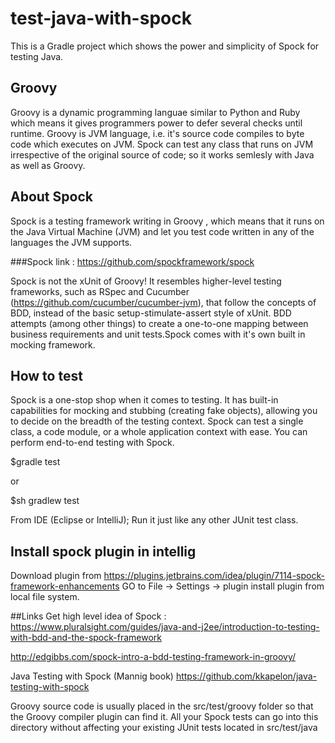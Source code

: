 # test-java-with-spock
This is a Gradle project which shows the power and simplicity of Spock for testing Java.

## Groovy
Groovy is a dynamic programming languae similar to Python and Ruby which means it gives programmers power to defer several checks until runtime. Groovy is JVM language, i.e. it's source code compiles to byte code which executes on JVM.
Spock can test any class that runs on JVM irrespective of the original source of code; so it works semlesly with Java as well as Groovy.


## About Spock
Spock is a testing framework writing in Groovy , which means that it runs on the Java Virtual Machine (JVM) and let you test code written in any of the languages the JVM supports.

###Spock link : https://github.com/spockframework/spock

Spock is not the xUnit of Groovy! It resembles higher-level testing frameworks,
such as RSpec and Cucumber (https://github.com/cucumber/cucumber-jvm), that
follow the concepts of BDD, instead of the basic setup-stimulate-assert style of xUnit.
BDD attempts (among other things) to create a one-to-one mapping between business
requirements and unit tests.Spock comes with it's own built in mocking framework.


## How to test
Spock is a one-stop shop when it comes to testing. It has built-in capabilities for mocking
and stubbing (creating fake objects), allowing you to decide on the breadth of the
testing context. Spock can test a single class, a code module, or a whole application
context with ease. You can perform end-to-end testing with Spock.

$gradle test

or

$sh gradlew test

From IDE (Eclipse or IntelliJ); Run it just like any other JUnit test class.

## Install spock plugin in intellig
Download plugin from https://plugins.jetbrains.com/idea/plugin/7114-spock-framework-enhancements
GO to File -> Settings -> plugin
install plugin from local file system.

##Links
Get high level idea of Spock : https://www.pluralsight.com/guides/java-and-j2ee/introduction-to-testing-with-bdd-and-the-spock-framework

http://edgibbs.com/spock-intro-a-bdd-testing-framework-in-groovy/

Java Testing with Spock (Mannig book) https://github.com/kkapelon/java-testing-with-spock

Groovy source code is usually placed in the src/test/groovy
folder so that the Groovy compiler plugin can find it. All your Spock tests can go into
this directory without affecting your existing JUnit tests located in src/test/java
